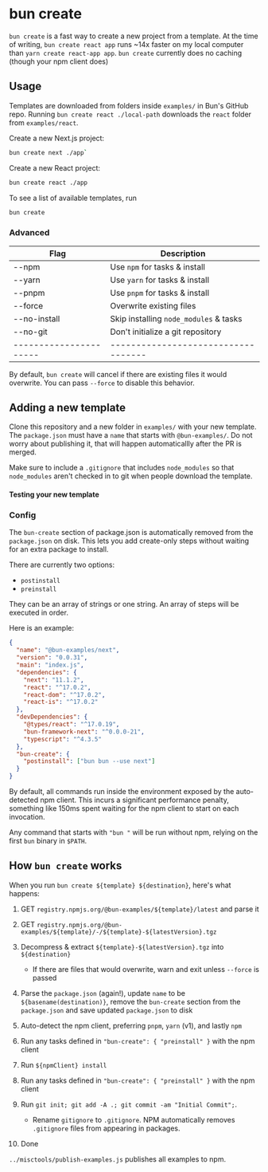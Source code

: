 # bun create

`bun create` is a fast way to create a new project from a template. At the time of writing, `bun create react app` runs ~14x faster on my local computer than `yarn create react-app app`. `bun create` currently does no caching (though your npm client does)

## Usage

Templates are downloaded from folders inside `examples/` in Bun's GitHub repo. Running `bun create react ./local-path` downloads the `react` folder from `examples/react`.

Create a new Next.js project:

```bash
bun create next ./app`
```

Create a new React project:

```bash
bun create react ./app
```

To see a list of available templates, run

```bash
bun create
```

### Advanced

| Flag                   | Description                            |
| ---------------------- | -------------------------------------- |
| --npm                  | Use `npm` for tasks & install          |
| --yarn                 | Use `yarn` for tasks & install         |
| --pnpm                 | Use `pnpm` for tasks & install         |
| --force                | Overwrite existing files               |
| --no-install           | Skip installing `node_modules` & tasks |
| --no-git               | Don't initialize a git repository      |
| ---------------------- | -----------------------------------    |

By default, `bun create` will cancel if there are existing files it would overwrite. You can pass `--force` to disable this behavior.

## Adding a new template

Clone this repository and a new folder in `examples/` with your new template. The `package.json` must have a `name` that starts with `@bun-examples/`. Do not worry about publishing it, that will happen automaticallly after the PR is merged.

Make sure to include a `.gitignore` that includes `node_modules` so that `node_modules` aren't checked in to git when people download the template.

#### Testing your new template

### Config

The `bun-create` section of package.json is automatically removed from the `package.json` on disk. This lets you add create-only steps without waiting for an extra package to install.

There are currently two options:

- `postinstall`
- `preinstall`

They can be an array of strings or one string. An array of steps will be executed in order.

Here is an example:

```json
{
  "name": "@bun-examples/next",
  "version": "0.0.31",
  "main": "index.js",
  "dependencies": {
    "next": "11.1.2",
    "react": "^17.0.2",
    "react-dom": "^17.0.2",
    "react-is": "^17.0.2"
  },
  "devDependencies": {
    "@types/react": "^17.0.19",
    "bun-framework-next": "^0.0.0-21",
    "typescript": "^4.3.5"
  },
  "bun-create": {
    "postinstall": ["bun bun --use next"]
  }
}
```

By default, all commands run inside the environment exposed by the auto-detected npm client. This incurs a significant performance penalty, something like 150ms spent waiting for the npm client to start on each invocation.

Any command that starts with `"bun "` will be run without npm, relying on the first `bun` binary in `$PATH`.

## How `bun create` works

When you run `bun create ${template} ${destination}`, here's what happens:

1. GET `registry.npmjs.org/@bun-examples/${template}/latest` and parse it
2. GET `registry.npmjs.org/@bun-examples/${template}/-/${template}-${latestVersion}.tgz`
3. Decompress & extract `${template}-${latestVersion}.tgz` into `${destination}`

   - If there are files that would overwrite, warn and exit unless `--force` is passed

4. Parse the `package.json` (again!), update `name` to be `${basename(destination)}`, remove the `bun-create` section from the `package.json` and save updated `package.json` to disk
5. Auto-detect the npm client, preferring `pnpm`, `yarn` (v1), and lastly `npm`
6. Run any tasks defined in `"bun-create": { "preinstall" }` with the npm client
7. Run `${npmClient} install`
8. Run any tasks defined in `"bun-create": { "preinstall" }` with the npm client
9. Run `git init; git add -A .; git commit -am "Initial Commit";`.

   - Rename `gitignore` to `.gitignore`. NPM automatically removes `.gitignore` files from appearing in packages.

10. Done

`../misctools/publish-examples.js` publishes all examples to npm.
